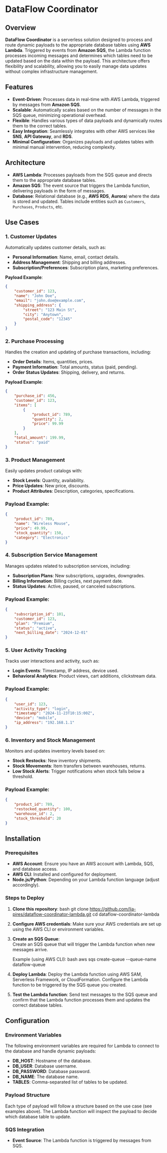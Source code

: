 # DataFlow Coordinator

## Overview

**DataFlow Coordinator** is a serverless solution designed to process and route dynamic payloads to the appropriate database tables using **AWS Lambda**. Triggered by events from **Amazon SQS**, the Lambda function processes incoming messages and determines which tables need to be updated based on the data within the payload. This architecture offers flexibility and scalability, allowing you to easily manage data updates without complex infrastructure management.

## Features

- **Event-Driven**: Processes data in real-time with AWS Lambda, triggered by messages from **Amazon SQS**.
- **Scalable**: Automatically scales based on the number of messages in the SQS queue, minimizing operational overhead.
- **Flexible**: Handles various types of data payloads and dynamically routes them to the correct tables.
- **Easy Integration**: Seamlessly integrates with other AWS services like **SNS**, **API Gateway**, and **RDS**.
- **Minimal Configuration**: Organizes payloads and updates tables with minimal manual intervention, reducing complexity.

## Architecture

- **AWS Lambda**: Processes payloads from the SQS queue and directs them to the appropriate database tables.
- **Amazon SQS**: The event source that triggers the Lambda function, delivering payloads in the form of messages.
- **Database**: Relational database (e.g., **AWS RDS**, **Aurora**) where the data is stored and updated. Tables include entities such as `Customers`, `Purchases`, `Products`, etc.

## Use Cases

### 1. **Customer Updates**
Automatically updates customer details, such as:
- **Personal Information**: Name, email, contact details.
- **Address Management**: Shipping and billing addresses.
- **Subscription/Preferences**: Subscription plans, marketing preferences.

**Payload Example**:

```json
{
    "customer_id": 123,
    "name": "John Doe",
    "email": "john.doe@example.com",
    "shipping_address": {
        "street": "123 Main St",
        "city": "Anytown",
        "postal_code": "12345"
    }
}
```


### 2. **Purchase Processing**
Handles the creation and updating of purchase transactions, including:

- **Order Details**: Items, quantities, prices.
- **Payment Information**: Total amounts, status (paid, pending).
- **Order Status Updates**: Shipping, delivery, and returns.

**Payload Example**:

```json
{
    "purchase_id": 456,
    "customer_id": 123,
    "items": [
        {
            "product_id": 789,
            "quantity": 2,
            "price": 99.99
        }
    ],
    "total_amount": 199.99,
    "status": "paid"
}
```






### 3. **Product Management**
Easily updates product catalogs with:

- **Stock Levels**: Quantity, availability.
- **Price Updates**: New price, discounts.
- **Product Attributes**: Description, categories, specifications.

### Payload Example:
```json
{
    "product_id": 789,
    "name": "Wireless Mouse",
    "price": 49.99,
    "stock_quantity": 150,
    "category": "Electronics"
}
```



### 4. **Subscription Service Management**
Manages updates related to subscription services, including:

- **Subscription Plans**: New subscriptions, upgrades, downgrades.
- **Billing Information**: Billing cycles, next payment date.
- **Status Updates**: Active, paused, or canceled subscriptions.

### Payload Example:

```json
{
    "subscription_id": 101,
    "customer_id": 123,
    "plan": "Premium",
    "status": "active",
    "next_billing_date": "2024-12-01"
} 
```

### 5. **User Activity Tracking**
Tracks user interactions and activity, such as:

- **Login Events**: Timestamp, IP address, device used.
- **Behavioral Analytics**: Product views, cart additions, clickstream data.

### Payload Example:

```json
{
    "user_id": 123,
    "activity_type": "login",
    "timestamp": "2024-11-23T10:15:00Z",
    "device": "mobile",
    "ip_address": "192.168.1.1"
}
```


### 6. **Inventory and Stock Management**
Monitors and updates inventory levels based on:

- **Stock Restocks**: New inventory shipments.
- **Stock Movements**: Item transfers between warehouses, returns.
- **Low Stock Alerts**: Trigger notifications when stock falls below a threshold.

### Payload Example:
```json
{
    "product_id": 789,
    "restocked_quantity": 100,
    "warehouse_id": 2,
    "stock_threshold": 20
} 
```


## Installation

### Prerequisites
- **AWS Account**: Ensure you have an AWS account with Lambda, SQS, and database access.
- **AWS CLI**: Installed and configured for deployment.
- **Node.js/Python**: Depending on your Lambda function language (adjust accordingly).

### Steps to Deploy

1. **Clone this repository**:
    bash
    git clone https://github.com/lia-pires/dataflow-coordinator-lambda.git
    cd dataflow-coordinator-lambda
    

2. **Configure AWS credentials**: Make sure your AWS credentials are set up using the AWS CLI or environment variables.

3. **Create an SQS Queue**:  
   Create an SQS queue that will trigger the Lambda function when new messages arrive.

   Example (using AWS CLI):
    bash
    aws sqs create-queue --queue-name dataflow-queue
    

4. **Deploy Lambda**:
   Deploy the Lambda function using AWS SAM, Serverless Framework, or CloudFormation.
   Configure the Lambda function to be triggered by the SQS queue you created.

5. **Test the Lambda function**:
   Send test messages to the SQS queue and confirm that the Lambda function processes them and updates the correct database tables.

## Configuration

### Environment Variables
The following environment variables are required for Lambda to connect to the database and handle dynamic payloads:

- **DB_HOST**: Hostname of the database.
- **DB_USER**: Database username.
- **DB_PASSWORD**: Database password.
- **DB_NAME**: The database name.
- **TABLES**: Comma-separated list of tables to be updated.

### Payload Structure
Each type of payload will follow a structure based on the use case (see examples above). The Lambda function will inspect the payload to decide which database table to update.

### SQS Integration
- **Event Source**: The Lambda function is triggered by messages from SQS.
